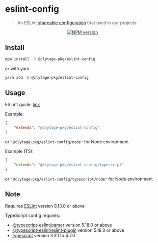 # eslint-config
> An ESLint [shareable configuration](http://eslint.org/docs/developer-guide/shareable-configs.html) that used in our projects.

<div align="center">
<a href="https://www.npmjs.com/package/@clytage-pkg-pkg/eslint-config"><img src="https://img.shields.io/npm/v/@clytage-pkg/eslint-config?maxAge=3600" alt="NPM version" ><a/>
</div>

## Install

```bash
npm install -D @clytage-pkg/eslint-config
```
or with yarn
```bash
yarn add -D @clytage-pkg/eslint-config
```

## Usage

ESLint guide: [link](https://eslint.org/docs/user-guide/configuring#using-a-shareable-configuration-package)

Example:
```json
{
    "extends": "@clytage-pkg/eslint-config"
}
```
or `"@clytage-pkg/eslint-config/node"` for Node environment


Example (TS):
```json
{
    "extends": "@clytage-pkg/eslint-config/typescript"
}
```
or `"@clytage-pkg/eslint-config/typescript/node"` for Node environment

## Note

Requires [ESLint](https://npmjs.com/package/eslint) version 8.13.0 or above

TypeScript config requires:
 * [@typescript-eslint/parser](https://npmjs.com/package/@typescript-eslint/parser) version 5.18.0 or above
 * [@typescript-eslint/eslint-plugin](https://npmjs.com/package/@typescript-eslint/eslint-plugin) version 5.18.0 or above
 * [typescript](https://npmjs.com/package/typescript) version 3.3.1 to 4.7.0
